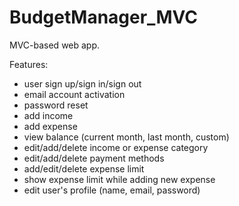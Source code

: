 # BudgetManager_MVC

MVC-based web app.

Features:
- user sign up/sign in/sign out
- email account activation
- password reset
- add income
- add expense
- view balance (current month, last month, custom)
- edit/add/delete income or expense category
- edit/add/delete payment methods
- add/edit/delete expense limit
- show expense limit while adding new expense
- edit user's profile (name, email, password)
